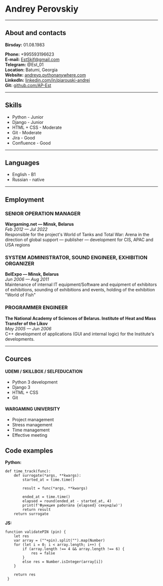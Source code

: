 # Andrey Perovskiy 
********
## About and contacts
__Birsday:__ 01.08.1983


__Phone:__ +995593196623  
__E-mail:__ [EstSkif@gmail.com](EstSkif@gmail.com)  
__Telegram:__ @Est_01  
__Location:__ Batumi, Georgia  
__Website:__ [andreyp.pythonanywhere.com](andreyp.pythonanywhere.com)  
__LinkedIn:__ [linkedin.com/in/piarouski-andrei](linkedin.com/in/piarouski-andrei)  
__Git:__ [github.com/AP-Est](github.com/AP-Est)  

******
## Skills

* Python - Junior  
* Django - Junior  
* HTML + CSS - Moderate  
* Git - Moderate  
* Jira - Good  
* Confluence - Good  

******

## Languages

* English - B1
* Russian - native

********

## Employment

### SENIOR OPERATION MANAGER
__Wargaming.net — Minsk, Belarus__  
*Feb 2012 — Jul 2022*  
Responsible for the project's World of Tanks and Total War: Arena in the
direction of global support — publisher — development for CIS, APAC and
USA regions

### SYSTEM ADMINISTRATOR, SOUND ENGINEER, EXHIBITION ORGANIZER
__BelExpo — Minsk, Belarus__  
*Jun 2006 — Aug 2011*  
Maintenance of internal IT equipment/Software and equipment of
exhibitors of exhibitions, sounding of exhibitions and events, holding of
the exhibition "World of Fish"

### PROGRAMMER ENGINEER
__The National Academy of Sciences of Belarus. Institute of__
__Heat and Mass Transfer of the Likov__  
*May 2005 — Jun 2006*  
C++ development of applications (GUI and internal logic) for the Institute's
developments.

*******
## Cources

#### UDEMI / SKILLBOX / SELFEDUCATION
* Python 3 development
* Django 3
* HTML + CSS
* Git

#### WARGAMING UNIVERSITY
* Project management
* Stress management
* Time management
* Effective meeting

## Code examples 

__Python:__
```
def time_track(func):
    def surrogate(*args, **kwargs):
        started_at = time.time()

        result = func(*args, **kwargs)

        ended_at = time.time()
        elapsed = round(ended_at - started_at, 4)
        print(f'Функция работала {elapsed} секунд(ы)')
        return result
    return surrogate    
```

__JS:__
```
function validatePIN (pin) {
    let res
    var array = (""+pin).split("").map(Number) 
    for (let i = 0; i < array.length; i++) {
        if (array.length !== 4 && array.length !== 6) {
            res = false
        }
        else res = Number.isInteger(array[i])
    }
    
    return res
 }
 ```
